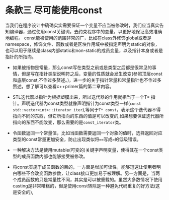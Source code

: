 # 条款三 尽可能使用const

当我们在程序设计中确确实实需要保证一个变量不应当被修改时，我们应当真实告知编译器，通过使用const关键词，去约束程序中的变量，以更好地保证高效准确地编程。
const能被使用的范围非常的广，比如在class外修饰global或者是namespace，修饰文件、函数或者是区块作用域中被指定声明为static的对象，也可以用于继续是class内部static和non-static的成员变量，以及指针本身或者是指针的所指向。

* 如果被指物是常量，那么const写在类型之前或是类型之后都是很常见的事情，但是写在指针类型说明符之后，变量的性质就会发生改变(参照顶层const和底层const,不作过多赘述。)，进一步的关于指针常量和常量指针也不作过多赘述，想了解可以查看c++primer篇的第二章内容。
* STL迭代器以指针为根据塑膜出来，所以迭代器的作用就相当于一个T* 指针。声明迭代器为const类型就像声明指针为const类型一样(`const std::vector<int>::iterator iter`),等同于`T* const`，表示这个迭代器不得指向不同的东西，但它所指向的东西的值是可以改变的,如果想要保证迭代器所指向的东西不能改变，那么需要的是`const_iterator`类。

* 令函数返回一个常量值，比如当函数需要返回一个对象的值时，选择返回对应类型的const常量更加安全，防止出现类似将`==`写成`=`的低级错误。

* 一种解决方法是使用mutable(可变的)关键字声明变量，使得其在一个const类型的成员函数内部也能够接受被修改。

* 将const实施于成员函数的目的，一方面是增加可读性，能够迅速让使用者明白哪些不会改变函数参数，让class接口更加易于被理解。另一方面是，当两个成员函数的只是常量性不同，其实是可以被重载的。虽然大多数情况下使用casting是非常糟糕的，但是使用const转除是一种避免代码重复的好方法(这是安全的),


